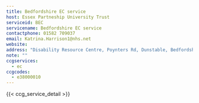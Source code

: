 ```yaml
---
title: Bedfordshire EC service
host: Essex Partneship University Trust
serviceid: BEC
servicename: Bedfordshire EC service
contactphone: 01582 709037 
email: Katrina.Harrison1@nhs.net
website: 
address: "Disability Resource Centre, Poynters Rd, Dunstable, Bedfordshire LU5 4TP ( internal courier S113)"
note: ""
ccgservices:
  - ec
ccgcodes:
  - e38000010
---
```


{{< ccg_service_detail >}}
